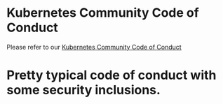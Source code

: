 # Kubernetes Community Code of Conduct

Please refer to our [Kubernetes Community Code of Conduct](https://git.k8s.io/community/code-of-conduct.md)

# Pretty typical code of conduct with some security inclusions.
